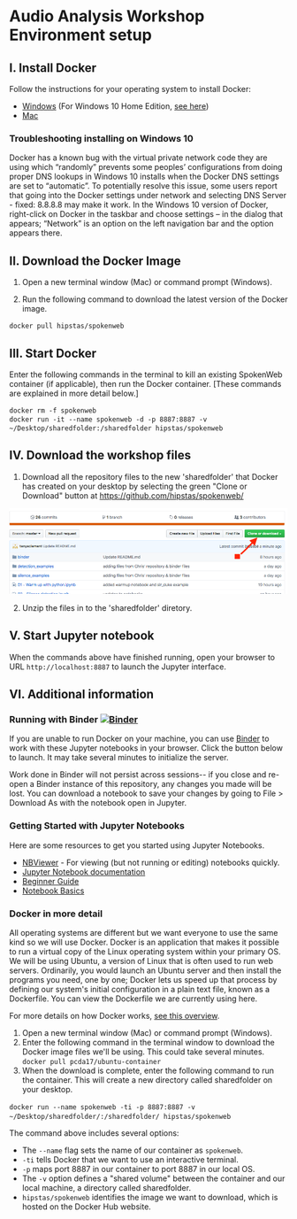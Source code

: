# Audio Analysis Workshop Environment setup

## I. Install Docker 
Follow the instructions for your operating system to install Docker:
* [Windows](https://docs.docker.com/docker-for-windows/) (For Windows 10 Home Edition, [see here](https://pcda17.github.io/tutorials/Docker_install_Windows))
* [Mac](https://docs.docker.com/docker-for-mac/)

### Troubleshooting installing on Windows 10
Docker has a known bug with the virtual private network code they are using which “randomly” prevents some peoples’ configurations from doing proper DNS lookups in Windows 10 installs when the Docker DNS settings are set to “automatic”. To potentially resolve this issue, some users report that going into the Docker settings under network and selecting DNS Server - fixed: 8.8.8.8 may make it work. In the Windows 10 version of Docker, right-click on Docker in the taskbar and choose settings – in the dialog that appears; “Network” is an option on the left navigation bar and the option appears there.

## II. Download the Docker Image

1. Open a new terminal window (Mac) or command prompt (Windows).

2. Run the following command to download the latest version of the Docker image.

```
docker pull hipstas/spokenweb
```

## III. Start Docker

Enter the following commands in the terminal to kill an existing SpokenWeb container (if applicable), then run the Docker container. [These commands are explained in more detail below.]

```
docker rm -f spokenweb
docker run -it --name spokenweb -d -p 8887:8887 -v ~/Desktop/sharedfolder:/sharedfolder hipstas/spokenweb
```

## IV. Download the workshop files
1. Download all the repository files to the new 'sharedfolder' that Docker has created on your desktop by selecting the green "Clone or Download" button at https://github.com/hipstas/spokenweb/

![downloading files](arrow.png?raw=true "Title")

2. Unzip the files in to the 'sharedfolder' diretory. 

## V. Start Jupyter notebook
When the commands above have finished running, open your browser to URL `http://localhost:8887` to launch the Jupyter interface.

## VI. Additional information

### Running with Binder [![Binder](https://mybinder.org/badge_logo.svg)](https://mybinder.org/v2/gh/hipstas/spokenweb/master)

If you are unable to run Docker on your machine, you can use [Binder](https://mybinder.readthedocs.io/en/latest/) to work with these Jupyter notebooks in your browser. Click the button below to launch. It may take several minutes to initialize the server.

Work done in Binder will not persist across sessions-- if you close and re-open a Binder instance of this repository, any changes you made will be lost. You can download a notebook to save your changes by going to File > Download As with the notebook open in Jupyter.

### Getting Started with Jupyter Notebooks
Here are some resources to get you started using Jupyter Notebooks.
* [NBViewer](http://nbviewer.jupyter.org) - For viewing (but not running or editing) notebooks quickly.
* [Jupyter Notebook documentation](https://jupyter-notebook.readthedocs.io/en/latest/)
* [Beginner Guide](https://jupyter-notebook-beginner-guide.readthedocs.io/en/latest/what_is_jupyter.html)
* [Notebook Basics](https://nbviewer.jupyter.org/github/jupyter/notebook/blob/master/docs/source/examples/Notebook/Notebook%20Basics.ipynb)

### Docker in more detail
All operating systems are different but we want everyone to use the same kind so we will use Docker. Docker is an application that makes it possible to run a virtual copy of the Linux operating system within your primary OS. We will be using Ubuntu, a version of Linux that is often used to run web servers. Ordinarily, you would launch an Ubuntu server and then install the programs you need, one by one; Docker lets us speed up that process by defining our system's initial configuration in a plain text file, known as a Dockerfile. You can view the Dockerfile we are currently using here.

For more details on how Docker works, [see this overview](https://docs.docker.com/engine/docker-overview/).

1. Open a new terminal window (Mac) or command prompt (Windows).
2. Enter the following command in the terminal window to download the Docker image files we'll be using. This could take several minutes.
```docker pull pcda17/ubuntu-container```
3. When the download is complete, enter the following command to run the container. This will create a new directory called sharedfolder on your desktop.

```docker run --name spokenweb -ti -p 8887:8887 -v ~/Desktop/sharedfolder/:/sharedfolder/ hipstas/spokenweb```

The command above includes several options:
* The `--name` flag sets the name of our container as `spokenweb`. 
* `-ti` tells Docker that we want to use an interactive terminal.
* `-p` maps port 8887 in our container to port 8887 in our local OS.
* The `-v` option defines a "shared volume" between the container and our local machine, a directory called sharedfolder.
* `hipstas/spokenweb` identifies the image we want to download, which is hosted on the Docker Hub website.
